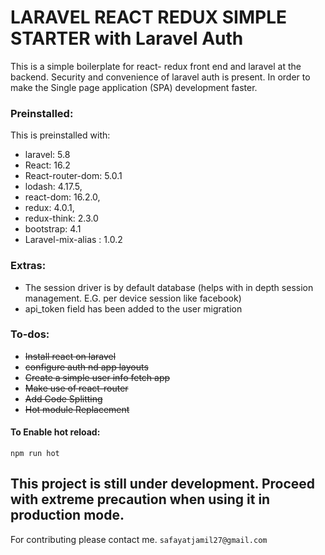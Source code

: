 # LARAVEL REACT REDUX SIMPLE STARTER with Laravel Auth

This is a simple boilerplate for react- redux front end and laravel at the backend. Security and convenience of laravel auth is present.
In order to make the Single page application (SPA) development faster.


### Preinstalled:
This is preinstalled with:

- laravel: 5.8
- React: 16.2
- React-router-dom: 5.0.1
- lodash: 4.17.5,
- react-dom: 16.2.0,
- redux: 4.0.1,
- redux-think: 2.3.0
- bootstrap: 4.1
- Laravel-mix-alias : 1.0.2


### Extras:

- The session driver is by default database (helps with in depth session management. E.G. per device session like facebook)
- api_token field has been added to the user migration


### To-dos:
- ~~Install react on laravel~~
- ~~configure auth nd app layouts~~
- ~~Create a simple user info fetch app~~
- ~~Make use of react-router~~
- ~~Add Code Splitting~~
- ~~Hot module Replacement~~

#### To Enable hot reload:
`npm run hot`

## This project is still under development. Proceed with extreme precaution when using it in production mode.
For contributing please contact me.
`safayatjamil27@gmail.com`
